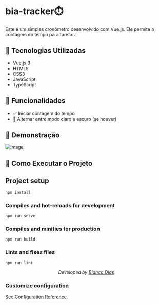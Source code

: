 # bia-tracker⏱️

Este é um simples cronômetro desenvolvido com Vue.js. Ele permite a contagem do tempo para tarefas.

## 🚀 Tecnologias Utilizadas

- Vue.js 3
- HTML5
- CSS3
- JavaScript
- TypeScript

## 🎯 Funcionalidades

- ✅ Iniciar contagem do tempo
- 🌙 Alternar entre modo claro e escuro (se houver)

## 📸 Demonstração

![image](https://github.com/user-attachments/assets/eb245840-f060-4f1c-87fd-6ff579baff90)


## 🔧 Como Executar o Projeto

## Project setup
```
npm install
```

### Compiles and hot-reloads for development
```
npm run serve
```

### Compiles and minifies for production
```
npm run build
```

### Lints and fixes files
```
npm run lint
```
<div align="center">
<p><i>Developed by <a href="https://www.linkedin.com/in/bianca-dias-372a321a2/">Bianca Dias</i></p>
</div>

### Customize configuration
See [Configuration Reference](https://cli.vuejs.org/config/).
